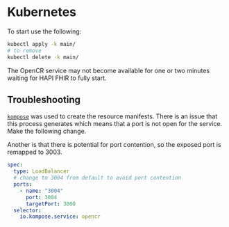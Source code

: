 # Kubernetes

To start use the following:

```bash
kubectl apply -k main/
# to remove
kubectl delete -k main/
```

The OpenCR service may not become available for one or two minutes waiting for HAPI FHIR to fully start.

## Troubleshooting

[`kompose`](https://kompose.io) was used to create the resource manifests. There is an issue that this process generates which means that a port is not open for the service. Make the following change.

Another is that there is potential for port contention, so the exposed port is remapped to 3003.

```yaml
spec:
  type: LoadBalancer
  # change to 3004 from default to avoid port contention
  ports:
    - name: "3004"
      port: 3004
      targetPort: 3000
  selector:
    io.kompose.service: opencr
```

